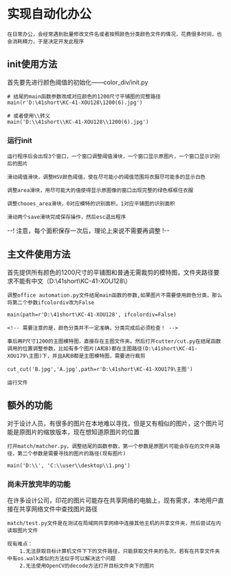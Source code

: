 # 实现自动化办公
    在日常办公，会经常遇到批量修改文件名或者按照颜色分类颜色文件的情况，花费很多时间，也会消耗精力，于是决定开发此程序
## init使用方法
首先要先进行颜色阈值的初始化——color_div/init.py

    # 结尾的main函数参数改成对应颜色的1200尺寸平铺图的完整路径
    main(r'D:\41short\KC-41-XOU128\1200(6).jpg')

    # 或者使用\\转义
    main('D:\\41short\\KC-41-XOU128\\1200(6).jpg')

### 运行init

    运行程序后会出现3个窗口，一个窗口调整阈值滑块，一个窗口显示原图片，一个窗口显示识别后的图片

    滑动阈值滑块，调整HSV颜色阈值，使在尽可能小的阈值范围将衣服尽可能多的显示白色

    调整area滑块，用尽可能大的值使得显示原图像的窗口出现完整的绿色框框住衣服

    调整chooes_area滑块，0对应模特的识别面积，1对应平铺图的识别面积

    滑动两个save滑块完成保存操作，然后esc退出程序

--! 注意，每个面积保存一次后，理论上来说不需要再调整 !--

## 主文件使用方法
首先提供所有颜色的1200尺寸的平铺图和普通无需裁剪的模特图，文件夹路径要求不能有中文（D:\41short\KC-41-XOU128\）
    
    调整office automation.py文件结尾main函数的参数,如果图片不需要使用颜色分类，那么将第二个参数ifcolordiv改为False

    main(path=r'D:\41short\KC-41-XOU128', ifcolordiv=False)

    <!-- 需要注意的是，颜色分类并不一定准确，分类完成后必须检查！ -->

    事后再P尺寸1200的主图模特图，直接存在主图文件夹。然后打开cutter/cut.py在结尾函数调用的位置调整参数，比如有多个图片(A和B)都在主图路径(D:\41short\KC-41-XOU179\主图)下，并且A和B都是主图模特图，需要进行裁剪

    cut_cut('B.jpg','A.jpg',path=r'D:\41short\KC-41-XOU179\主图')

    运行文件

## 额外的功能
对于设计人员，有很多的图片在本地难以寻找，但是又有相似的图片，这个图片可能是原图片的缩放版本，现在想知道原图片的位置

    打开match/matcher.py，调整结尾的函数参数，第一个参数是原图片可能会存在的文件夹路径，第二个参数是需要寻找的图片的路径(现有图片)

    main('D:\\', 'C:\\user\\desktop\\1.png')
### 尚未开放完毕的功能
在许多设计公司，印花的图片可能存在共享网络的电脑上，现有需求，本地用户直接在共享网络文件中查找图片路径

    match/test.py文件是在测试在局域网共享网络中连接其他主机的共享文件夹，然后尝试在内读取图片文件

    现有难点：
        1.无法获取目标计算机文件下下的文件路径，只能获取文件夹的名次，若有在共享文件夹中有os.walk类似的方法似乎可以解决这个问题
        2.无法使用OpenCV的decode方法打开目标文件夹下的图片